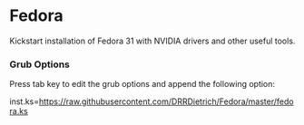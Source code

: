 # Fedora

Kickstart installation of Fedora 31 with NVIDIA drivers and other useful tools.

### Grub Options

Press tab key to edit the grub options and append the following option:

inst.ks=https://raw.githubusercontent.com/DRRDietrich/Fedora/master/fedora.ks
